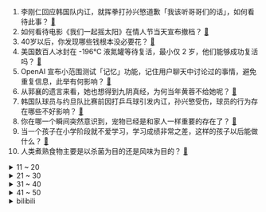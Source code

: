 1. 李刚仁回应韩国队内讧，就挥拳打孙兴慜道歉「我该听哥哥们的话」，如何看待此事？ [:link:](https://www.zhihu.com/question/644319400)
2. 如何看待电影《我们一起摇太阳》在情人节当天宣布撤档？ [:link:](https://www.zhihu.com/question/644329678)
3. 40岁以后，你发现哪些钱根本没必要花？ [:link:](https://www.zhihu.com/question/593808844)
4. 美国数百人冰封在 -196℃ 液氮罐等待复活，最小仅 2 岁，他们能够成功复活吗？ [:link:](https://www.zhihu.com/question/644139715)
5. OpenAI 宣布小范围测试「记忆」功能，记住用户聊天中讨论过的事情，避免重复信息，此举有何影响？ [:link:](https://www.zhihu.com/question/644289079)
6. 从郭襄的遗言来看，她也想得到九阴真经，为何当年黄蓉不给她呢？ [:link:](https://www.zhihu.com/question/644275411)
7. 韩国队球员与约旦队比赛前因打乒乓球引发内讧，孙兴慜受伤，球员的行为存在哪些不好影响？ [:link:](https://www.zhihu.com/question/644309563)
8. 你在哪一个瞬间突然意识到，宠物已经是和家人一样重要的存在了？ [:link:](https://www.zhihu.com/question/641183735)
9. 当一个孩子在小学阶段就不爱学习，学习成绩非常之差，这样的孩子以后能做什么？ [:link:](https://www.zhihu.com/question/461481166)
10. 人类煮熟食物主要是以杀菌为目的还是风味为目的？ [:link:](https://www.zhihu.com/question/643863353)
<details>
<summary>11 ~ 20</summary>

11. 财政部发视频邀网友打卡，大家的愿望很统一「想缴偶然所得税」，如何看待此事？ [:link:](https://www.zhihu.com/question/644321152)
12. 春节三亚回程机票暴涨至万元，经济舱一票难求，哪些信息值得关注？ [:link:](https://www.zhihu.com/question/644284444)
13. 乌方称击沉俄黑海舰队大型登陆舰「凯撒·库尼科夫」号，具体情况如何？ [:link:](https://www.zhihu.com/question/644308685)
14. 你有哪些有故事的照片？ [:link:](https://www.zhihu.com/question/355598453)
15. 女生最想收到男性朋友送的什么礼物？ [:link:](https://www.zhihu.com/question/21054413)
16. 想对高三生说些什么？ [:link:](https://www.zhihu.com/question/497464068)
17. 什么才叫真正的释怀呢？ [:link:](https://www.zhihu.com/question/605017306)
18. 人情世故怎么慢慢学会的？ [:link:](https://www.zhihu.com/question/523765446)
19. 电影《飞驰人生2》观看后如何评价？ [:link:](https://www.zhihu.com/question/644141554)
20. 电影《第二十条》有何社会意义？如何理解「正当防卫明显超过必要限度造成重大损害」的行为？ [:link:](https://www.zhihu.com/question/643314511)
</details>
<details>
<summary>21 ~ 30</summary>

21. 中国为什么没有发明出板甲？ [:link:](https://www.zhihu.com/question/347733613)
22. 国企招聘有哪些渠道？ [:link:](https://www.zhihu.com/question/456506815)
23. 《飞驰人生2》有哪些不易发现的细节？ [:link:](https://www.zhihu.com/question/643914336)
24. 想一想孙悟空在大闹天宫时攻无不克，战无不胜，为毛在西天取经时几乎每次都需要外援？ [:link:](https://www.zhihu.com/question/639164097)
25. 23-24 赛季 NBA活塞 111:125 湖人，如何评价这场比赛？ [:link:](https://www.zhihu.com/question/644284872)
26. 这个假期，孩子完成了哪些「寒假计划」？ [:link:](https://www.zhihu.com/question/578329983)
27. 《飞驰人生 2》中有哪些「细思极恐」的细节？ [:link:](https://www.zhihu.com/question/643882313)
28. 如何看待电影《年会不能停》里的职场梗？ [:link:](https://www.zhihu.com/question/637830364)
29. 校招中的“熟悉linux操作系统”一般是指达到什么程度？ [:link:](https://www.zhihu.com/question/517101428)
30. 过年的时候不工作太「爽」了，不想返工上班怎么办? [:link:](https://www.zhihu.com/question/642870359)
</details>
<details>
<summary>31 ~ 40</summary>

31. 情人节有什么文案发朋友圈？ [:link:](https://www.zhihu.com/question/444143968)
32. 电影《第二十条》中有哪些细节和专业术语，是只有体制内的人才知道的？ [:link:](https://www.zhihu.com/question/643304556)
33. 目前为止，你总结出的最大人生经验是什么？ [:link:](https://www.zhihu.com/question/313830485)
34. 日本股市狂飙，日经 225 指数创 34 年来新高，哪些信息值得关注？ [:link:](https://www.zhihu.com/question/644284446)
35. 能不能确定一个roguelite、roguelike的更好的译名，“肉鸽”也太音译了吧？ [:link:](https://www.zhihu.com/question/642937586)
36. 你对贾玲瘦了100斤有什么感触吗？ [:link:](https://www.zhihu.com/question/643914372)
37. 哪些护肤品适合作为新年礼物送给男朋友？ [:link:](https://www.zhihu.com/question/633760500)
38. 你会介意你养的猫，不是品种猫吗？ [:link:](https://www.zhihu.com/question/641183936)
39. 养了二胎猫，感觉自己不由得偏心怎么办？ [:link:](https://www.zhihu.com/question/640790514)
40. 春节档总票房破 60 亿，《热辣滚烫》《飞驰人生2》《熊出没·逆转时空》分列前三，哪些信息值得关注？ [:link:](https://www.zhihu.com/question/644342187)
</details>
<details>
<summary>41 ~ 50</summary>

41. 快乐是一件需要努力的事么？为什么我快乐不起来？ [:link:](https://www.zhihu.com/question/642967990)
42. 孩子们为什么反感家长与别人家的孩子比较？ [:link:](https://www.zhihu.com/question/643972632)
43. 为什么冬天皮肤水分流失速度加快？ [:link:](https://www.zhihu.com/question/638848044)
44. 第 58 届超级碗，酋长加时绝杀 49 人，夺得队史第 4 冠，如何评价本场比赛？ [:link:](https://www.zhihu.com/question/644064306)
45. 美国国会众议院通过对美国土安全部长的弹劾，其被指导致美墨边境移民管控失败，如何解读？ [:link:](https://www.zhihu.com/question/644276353)
46. 美国最高法院介入特朗普联邦大选案，这意味着什么？对本次总统选举将产生哪些影响？ [:link:](https://www.zhihu.com/question/644314870)
47. 大年初六「送穷日」，有哪些习俗和忌讳？ [:link:](https://www.zhihu.com/question/644368927)
48. 新的一年最大的愿望是什么？ [:link:](https://www.zhihu.com/question/641155977)
49. 如何评价《海贼王》1107话的情报？ [:link:](https://www.zhihu.com/question/644277358)
50. 如何评价电影《飞驰人生 2》中魏翔饰演的叶经理？ [:link:](https://www.zhihu.com/question/644020718)
</details><details>
<summary>bilibili</summary>

</details>